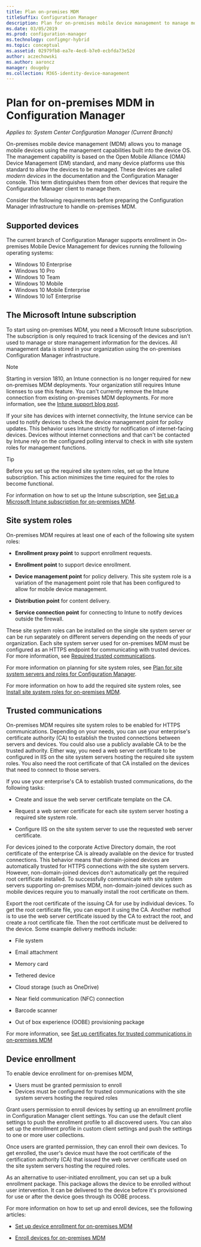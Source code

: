 ```yaml
---
title: Plan on-premises MDM
titleSuffix: Configuration Manager
description: Plan for on-premises mobile device management to manage mobile devices in Configuration Manager
ms.date: 03/05/2019
ms.prod: configuration-manager
ms.technology: configmgr-hybrid
ms.topic: conceptual
ms.assetid: 02979fb8-ea7e-4ec6-b7e0-ecbfda73e52d
author: aczechowski
ms.author: aaroncz
manager: dougeby
ms.collection: M365-identity-device-management
---
```


# Plan for on-premises MDM in Configuration Manager

*Applies to: System Center Configuration Manager (Current Branch)*

On-premises mobile device management (MDM) allows you to manage mobile devices using the management capabilities built into the device OS. The management capability is based on the Open Mobile Alliance (OMA) Device Management (DM) standard, and many device platforms use this standard to allow the devices to be managed. These devices are called *modern devices* in the documentation and the Configuration Manager console. This term distinguishes them from other devices that require the Configuration Manager client to manage them.  

Consider the following requirements before preparing the Configuration Manager infrastructure to handle on-premises MDM.



## <a name="bkmk_devices"></a> Supported devices  

The current branch of Configuration Manager supports enrollment in On-premises Mobile Device Management for devices running the following operating systems:  
  
- Windows 10 Enterprise  
- Windows 10 Pro  
- Windows 10 Team   
- Windows 10 Mobile  
- Windows 10 Mobile Enterprise
- Windows 10 IoT Enterprise   



##  <a name="bkmk_intune"></a> The Microsoft Intune subscription  

To start using on-premises MDM, you need a Microsoft Intune subscription. The subscription is only required to track licensing of the devices and isn't used to manage or store management information for the devices. All management data is stored in your organization using the on-premises Configuration Manager infrastructure.  

> [!Note]  
> Starting in version 1810, an Intune connection is no longer required for new on-premises MDM deployments.<!--3607730, fka 1359124--> Your organization still requires Intune licenses to use this feature. You can't currently remove the Intune connection from existing on-premises MDM deployments. For more information, see the [Intune support blog post](https://techcommunity.microsoft.com/t5/Intune-Customer-Success/Move-from-Hybrid-Mobile-Device-Management-to-Intune-on-Azure/ba-p/280150).  

If your site has devices with internet connectivity, the Intune service can be used to notify devices to check the device management point for policy updates. This behavior uses Intune strictly for notification of internet-facing devices. Devices without internet connections and that can't be contacted by Intune rely on the configured polling interval to check in with site system roles for management functions.  

> [!TIP]  
> Before you set up the required site system roles, set up the Intune subscription. This action minimizes the time required for the roles to become functional.  

For information on how to set up the Intune subscription, see [Set up a Microsoft Intune subscription for on-premises MDM](/sccm/mdm/get-started/set-up-intune-subscription-on-premises-mdm).  



##  <a name="bkmk_roles"></a> Site system roles  

On-premises MDM requires at least one of each of the following site system roles:  

- **Enrollment proxy point** to support enrollment requests.  

- **Enrollment point** to support device enrollment.  

- **Device management point** for policy delivery. This site system role is a variation of the management point role that has been configured to allow for mobile device management.  

- **Distribution point** for content delivery.  

- **Service connection point** for connecting to Intune to notify devices outside the firewall.  

These site system roles can be installed on the single site system server or can be run separately on different servers depending on the needs of your organization. Each site system server used for on-premises MDM must be configured as an HTTPS endpoint for communicating with trusted devices. For more information, see [Required trusted communications](#bkmk_trustedComs).  

For more information on planning for site system roles, see [Plan for site system servers and roles for Configuration Manager](/sccm/core/plan-design/hierarchy/plan-for-site-system-servers-and-site-system-roles).  

For more information on how to add the required site system roles, see [Install site system roles for on-premises MDM](/sccm/mdm/get-started/install-site-system-roles-for-on-premises-mdm).  



##  <a name="bkmk_trustedComs"></a> Trusted communications  

On-premises MDM requires site system roles to be enabled for HTTPS communications. Depending on your needs, you can use your enterprise's certificate authority (CA) to establish the trusted connections between servers and devices. You could also use a publicly available CA to be the trusted authority. Either way, you need a web server certificate to be configured in IIS on the site system servers hosting the required site system roles. You also need the root certificate of that CA installed on the devices that need to connect to those servers.  

If you use your enterprise's CA to establish trusted communications, do the following tasks:  

- Create and issue the web server certificate template on the CA.  

- Request a web server certificate for each site system server hosting a required site system role.  

- Configure IIS on the site system server to use the requested web server certificate.  

For devices joined to the corporate Active Directory domain, the root certificate of the enterprise CA is already available on the device for trusted connections. This behavior means that domain-joined devices are automatically trusted for HTTPS connections with the site system servers. However, non-domain-joined devices don't automatically get the required root certificate installed. To successfully communicate with site system servers supporting on-premises MDM, non-domain-joined devices such as mobile devices require you to manually install the root certificate on them.  

Export the root certificate of the issuing CA for use by individual devices. To get the root certificate file, you can export it using the CA. Another method is to use the web server certificate issued by the CA to extract the root, and create a root certificate file. Then the root certificate must be delivered to the device. Some example delivery methods include:

- File system  

- Email attachment  

- Memory card  

- Tethered device  

- Cloud storage (such as OneDrive)  

- Near field communication (NFC) connection  

- Barcode scanner  

- Out of box experience (OOBE) provisioning package  

For more information, see [Set up certificates for trusted communications in on-premises MDM](/sccm/mdm/get-started/set-up-certificates-on-premises-mdm)  



##  <a name="bkmk_enrollment"></a> Device enrollment

To enable device enrollment for on-premises MDM,
- Users must be granted permission to enroll 
- Devices must be configured for trusted communications with the site system servers hosting the required roles  

Grant users permission to enroll devices by setting up an enrollment profile in Configuration Manager client settings. You can use the default client settings to push the enrollment profile to all discovered users. You can also set up the enrollment profile in custom client settings and push the settings to one or more user collections.  

Once users are granted permission, they can enroll their own devices. To get enrolled, the user's device must have the root certificate of the certification authority (CA) that issued the web server certificate used on the site system servers hosting the required roles.  

As an alternative to user-initiated enrollment, you can set up a bulk enrollment package. This package allows the device to be enrolled without user intervention. It can be delivered to the device before it's provisioned for use or after the device goes through its OOBE process.  

For more information on how to set up and enroll devices, see the following articles: 

- [Set up device enrollment for on-premises MDM](/sccm/mdm/get-started/set-up-device-enrollment-on-premises-mdm)  

- [Enroll devices for on-premises MDM](/sccm/mdm/deploy-use/enroll-devices-on-premises-mdm)  

